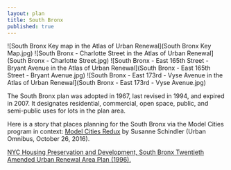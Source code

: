 ```yaml
---
layout: plan
title: South Bronx
published: true
---
```


![South Bronx Key map in the Atlas of Urban Renewal](South Bronx Key Map.jpg)
![South Bronx - Charlotte Street in the Atlas of Urban Renewal](South Bronx - Charlotte Street.jpg)
![South Bronx - East 165th Street - Bryant Avenue in the Atlas of Urban Renewal](South Bronx - East 165th Street - Bryant Avenue.jpg)
![South Bronx - East 173rd - Vyse Avenue in the Atlas of Urban Renewal](South Bronx - East 173rd - Vyse Avenue.jpg)

The South Bronx plan was adopted in 1967, last revised in 1994, and expired in 2007. It designates residential, commercial, open space, public, and semi-public uses for lots in the plan area.

Here is a story that places planning for the South Bronx via the Model Cities program in context: [Model Cities Redux](http://urbanomnibus.net/2016/10/model-cities-redux/) by Susanne Schindler (Urban Omnibus, October 26, 2016).	 

[NYC Housing Preservation and Development, South Bronx Twentieth Amended Urban Renewal Area Plan (1996).](/https://www.nyc.gov/assets/hpd/downloads/pdfs/services/south-bronx-twentieth-amended-urp.pdf)
